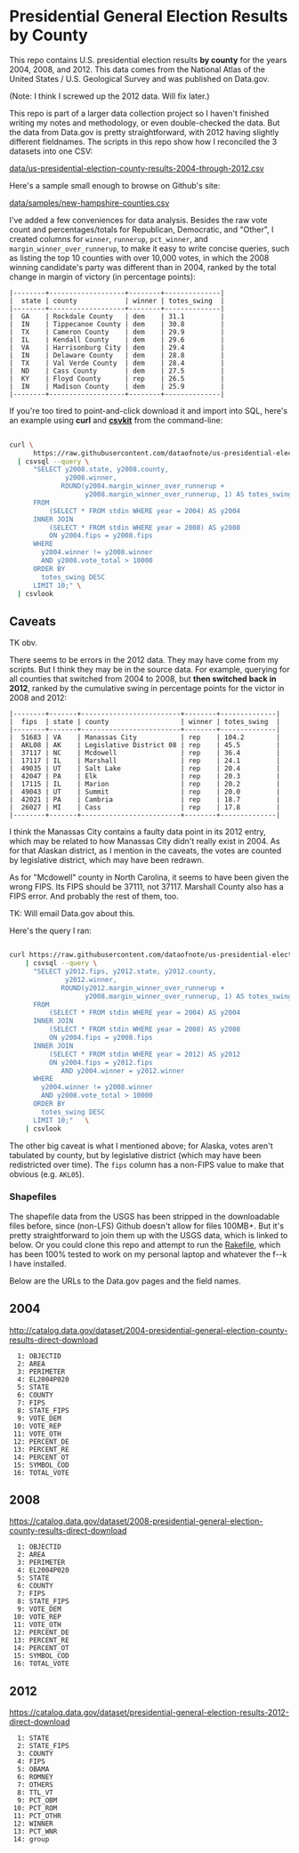 # Presidential General Election Results by County

This repo contains U.S. presidential election results __by county__ for the years 2004, 2008, and 2012. This data comes from the National Atlas of the United States / U.S. Geological Survey and was published on Data.gov.

(Note: I think I screwed up the 2012 data. Will fix later.)

This repo is part of a larger data collection project so I haven't finished writing my notes and methodology, or even double-checked the data. But the data from Data.gov is pretty straightforward, with 2012 having slightly different fieldnames. The scripts in this repo show how I reconciled the 3 datasets into one CSV:

[data/us-presidential-election-county-results-2004-through-2012.csv](data/us-presidential-election-county-results-2004-through-2012.csv)

Here's a sample small enough to browse on Github's site:

[data/samples/new-hampshire-counties.csv](data/samples/new-hampshire-counties.csv)

I've added a few conveniences for data analysis. Besides the raw vote count and percentages/totals for Republican, Democratic, and "Other", I created columns for `winner`, `runnerup`, `pct_winner`, and `margin_winner_over_runnerup`, to make it easy to write concise queries, such as listing the top 10 counties with over 10,000 votes, in which the 2008 winning candidate's party was different than in 2004, ranked by the total change in margin of victory (in percentage points):


```
|--------+-------------------+--------+--------------|
|  state | county            | winner | totes_swing  |
|--------+-------------------+--------+--------------|
|  GA    | Rockdale County   | dem    | 31.1         |
|  IN    | Tippecanoe County | dem    | 30.8         |
|  TX    | Cameron County    | dem    | 29.9         |
|  IL    | Kendall County    | dem    | 29.6         |
|  VA    | Harrisonburg City | dem    | 29.4         |
|  IN    | Delaware County   | dem    | 28.8         |
|  TX    | Val Verde County  | dem    | 28.4         |
|  ND    | Cass County       | dem    | 27.5         |
|  KY    | Floyd County      | rep    | 26.5         |
|  IN    | Madison County    | dem    | 25.9         |
|--------+-------------------+--------+--------------|
```


If you're too tired to point-and-click download it and import into SQL, here's an example using **curl** and [**csvkit**](https://csvkit.readthedocs.io/en/540/) from the command-line:


```sh
  
curl \
      https://raw.githubusercontent.com/dataofnote/us-presidential-election-county-results/master/data/us-presidential-election-county-results-2004-through-2012.csv \
  | csvsql --query \
      "SELECT y2008.state, y2008.county, 
              y2008.winner,
             ROUND(y2004.margin_winner_over_runnerup + 
                   y2008.margin_winner_over_runnerup, 1) AS totes_swing
      FROM 
          (SELECT * FROM stdin WHERE year = 2004) AS y2004  
      INNER JOIN 
          (SELECT * FROM stdin WHERE year = 2008) AS y2008
          ON y2004.fips = y2008.fips
      WHERE 
        y2004.winner != y2008.winner
        AND y2008.vote_total > 10000
      ORDER BY 
        totes_swing DESC
      LIMIT 10;" \
  | csvlook
```






## Caveats

TK obv.

There seems to be errors in the 2012 data. They may have come from my scripts. But I think they may be in the source data. For example, querying for all counties that switched from 2004 to 2008, but __then switched back in 2012__, ranked by the cumulative swing in percentage points for the victor in 2008 and 2012:


```
|--------+-------+-------------------------+--------+--------------|
|  fips  | state | county                  | winner | totes_swing  |
|--------+-------+-------------------------+--------+--------------|
|  51683 | VA    | Manassas City           | rep    | 104.2        |
|  AKL08 | AK    | Legislative District 08 | rep    | 45.5         |
|  37117 | NC    | Mcdowell                | rep    | 36.4         |
|  17117 | IL    | Marshall                | rep    | 24.1         |
|  49035 | UT    | Salt Lake               | rep    | 20.4         |
|  42047 | PA    | Elk                     | rep    | 20.3         |
|  17115 | IL    | Marion                  | rep    | 20.2         |
|  49043 | UT    | Summit                  | rep    | 20.0         |
|  42021 | PA    | Cambria                 | rep    | 18.7         |
|  26027 | MI    | Cass                    | rep    | 17.8         |
|--------+-------+-------------------------+--------+--------------|
```

I think the Manassas City contains a faulty data point in its 2012 entry, which may be related to how Manassas City didn't really exist in 2004. As for that Alaskan district, as I mention in the caveats, the votes are counted by legislative district, which may have been redrawn.

As for "Mcdowell" county in North Carolina, it seems to have been given the wrong FIPS. Its FIPS should be 37111, not 37117. Marshall County also has a FIPS error. And probably the rest of them, too.

TK: Will email Data.gov about this.


Here's the query I ran:


~~~sh

curl https://raw.githubusercontent.com/dataofnote/us-presidential-election-county-results/master/data/us-presidential-election-county-results-2004-through-2012.csv \
    | csvsql --query \
      "SELECT y2012.fips, y2012.state, y2012.county, 
              y2012.winner,
             ROUND(y2012.margin_winner_over_runnerup + 
                   y2008.margin_winner_over_runnerup, 1) AS totes_swing
      FROM 
          (SELECT * FROM stdin WHERE year = 2004) AS y2004  
      INNER JOIN 
          (SELECT * FROM stdin WHERE year = 2008) AS y2008
          ON y2004.fips = y2008.fips
      INNER JOIN 
          (SELECT * FROM stdin WHERE year = 2012) AS y2012
          ON y2004.fips = y2012.fips 
             AND y2004.winner = y2012.winner
      WHERE       
        y2004.winner != y2008.winner
        AND y2008.vote_total > 10000
      ORDER BY 
        totes_swing DESC
      LIMIT 10;"   \
    | csvlook
~~~






The other big caveat is what I mentioned above; for Alaska, votes aren't tabulated by county, but by legislative district (which may have been redistricted over time). The `fips` column has a non-FIPS value to make that obvious (e.g. `AKL05`). 


### Shapefiles


The shapefile data from the USGS has been stripped in the downloadable files before, since (non-LFS) Github doesn't allow for files 100MB+. But it's pretty straightforward to join them up with the USGS data, which is linked to below. Or you could clone this repo and attempt to run the [Rakefile](Rakefile), which has been 100% tested to work on my personal laptop and whatever the f--k I have installed.


Below are the URLs to the Data.gov pages and the field names.

## 2004

http://catalog.data.gov/dataset/2004-presidential-general-election-county-results-direct-download

      1: OBJECTID
      2: AREA
      3: PERIMETER
      4: EL2004P020
      5: STATE
      6: COUNTY
      7: FIPS
      8: STATE_FIPS
      9: VOTE_DEM
     10: VOTE_REP
     11: VOTE_OTH
     12: PERCENT_DE
     13: PERCENT_RE
     14: PERCENT_OT
     15: SYMBOL_COD
     16: TOTAL_VOTE



## 2008

https://catalog.data.gov/dataset/2008-presidential-general-election-county-results-direct-download

      1: OBJECTID
      2: AREA
      3: PERIMETER
      4: EL2004P020
      5: STATE
      6: COUNTY
      7: FIPS
      8: STATE_FIPS
      9: VOTE_DEM
     10: VOTE_REP
     11: VOTE_OTH
     12: PERCENT_DE
     13: PERCENT_RE
     14: PERCENT_OT
     15: SYMBOL_COD
     16: TOTAL_VOTE


## 2012


https://catalog.data.gov/dataset/presidential-general-election-results-2012-direct-download


      1: STATE
      2: STATE_FIPS
      3: COUNTY
      4: FIPS
      5: OBAMA
      6: ROMNEY
      7: OTHERS
      8: TTL_VT
      9: PCT_OBM
     10: PCT_ROM
     11: PCT_OTHR
     12: WINNER
     13: PCT_WNR
     14: group


